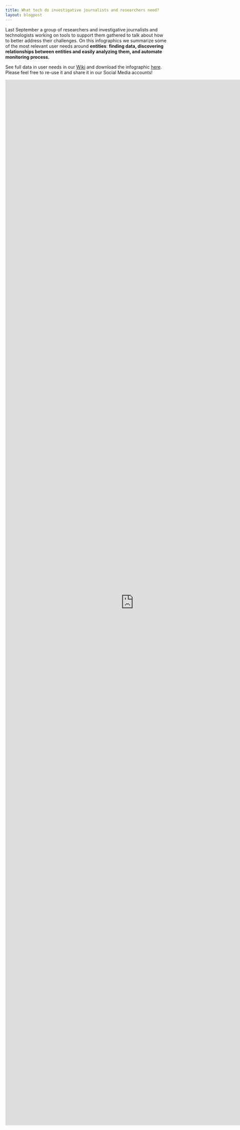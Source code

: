 ```yaml
---
title: What tech do investigative journalists and researchers need?
layout: blogpost
---
```


Last September a group of researchers and investigative journalists and technologists working on tools to support them gathered to talk about how to better address their challenges. On this infographics we summarize some of the most relevant user needs around <strong>entities</strong>: <strong>finding data, discovering relationships between entities and easily analyzing them, and automate monitoring process. </strong>

See full data in user needs in our <a href="https://github.com/influencemapping/wiki/wiki/User-needs-for-investigative-Journalism" target="_blank">Wiki</a> and download the infographic <a href="http://influencemapping.org/wp-content/uploads/2015/11/What-do-investigative-journalists-need-1.png">here</a>. Please feel free to re-use it and share it in our Social Media accounts!

<iframe style="overflow-y: hidden;" src="https://magic.piktochart.com/embed/9057968-what-do-investigative-journalists-need" width="800" height="3250" frameborder="0" scrolling="no"></iframe>

